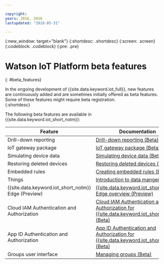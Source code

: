```yaml
---

copyright:
years: 2016, 2018
lastupdated: "2018-05-31"

---
```


{:new_window: target="blank"}
{:shortdesc: .shortdesc}
{:screen: .screen}
{:codeblock: .codeblock}
{:pre: .pre}

# Watson IoT Platform beta features
{: #beta_features}

In the ongoing development of {{site.data.keyword.iot_full}}, new features are continuously added and are sometimes initially offered as beta features. Some of these features might require beta registration.  
{:shortdesc}

The following beta features are available in {{site.data.keyword.iot_short_notm}}:

Feature       | Documentation       
------------- | -------------
Drill-down reporting | [Drill-down reporting (Beta)](reference/security/RM_security.html#drill_down)
IoT gateway package | [IoT gateway package (Beta)](gateways/iotgw.html#gw_package)
Simulating device data | [Simulating device data (Beta)](devices/device_sim.html)
Restoring deleted devices | [Restoring deleted devices (Beta)](iotplatform_task.html#restore_device)
Embedded rules | [Creating embedded rules (Beta)](information_management/im_rules.html)
Things | [Introduction to data mangement](GA_information_management/ga_im_device_twin.html#device_twins)
{{site.data.keyword.iot_short_notm}} Edge (Preview) | [{{site.data.keyword.iot_short_notm}} Edge overview (Preview)](edge/WIoTP_edge.html)
Cloud IAM Authentication and Authorization | [Cloud IAM Authentication and Authorization for {{site.data.keyword.iot_short_notm}} (Beta)](reference/security/cloud_iam.html)
App ID Authentication and Authorization | [App ID Authentication and Authorization for {{site.data.keyword.iot_short_notm}} (Beta)](reference/security/app_id.html)
Groups user interface | [Managing groups (Beta)](manage_groups.html#groups_overview)
